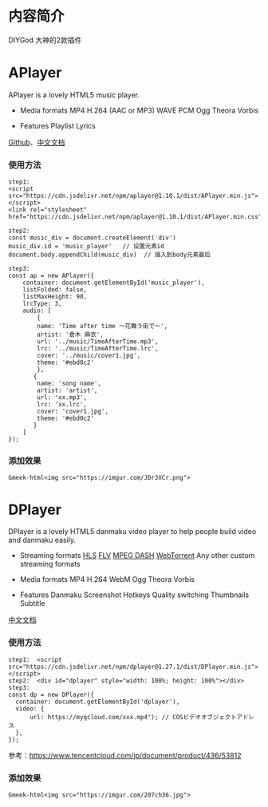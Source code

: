 # 内容简介
DIYGod 大神的2款插件


# APlayer
APlayer is a lovely HTML5 music player.

- Media formats
MP4 H.264 (AAC or MP3)
WAVE PCM
Ogg Theora Vorbis

- Features
Playlist
Lyrics

[Github](https://github.com/DIYgod/APlayer/)、[中文文档](https://aplayer.js.org/#/zh-Hans/) 

### 使用方法
```
step1: 
<script src="https://cdn.jsdelivr.net/npm/aplayer@1.10.1/dist/APlayer.min.js"></script>
<link rel="stylesheet" href="https://cdn.jsdelivr.net/npm/aplayer@1.10.1/dist/APlayer.min.css">

step2:
const music_div = document.createElement('div')
music_div.id = 'music_player'   // 设置元素id
document.body.appendChild(music_div)  // 插入到body元素最后

step3:
const ap = new APlayer({
    container: document.getElementById('music_player'),
    listFolded: false,
    listMaxHeight: 90,
    lrcType: 3,
    audio: [
        {
        name: 'Time after time ～花舞う街で～',
        artist: '倉木 麻衣',
        url: '../music/TimeAfterTime.mp3',
        lrc: '../music/TimeAfterTime.lrc',
        cover: '../music/cover1.jpg',
        theme: '#ebd0c2'
        },
       {
        name: 'song name',
        artist: 'artist',
        url: 'xx.mp3',
        lrc: 'xx.lrc',
        cover: 'cover1.jpg',
        theme: '#ebd0c2' 
       }
    ]
});
```
### 添加效果
`Gmeek-html<img src="https://imgur.com/JDrJXCr.png">`



# DPlayer
DPlayer is a lovely HTML5 danmaku video player to help people build video and danmaku easily.

- Streaming formats
[HLS](https://github.com/video-dev/hls.js)
[FLV](https://github.com/Bilibili/flv.js)
[MPEG DASH](https://github.com/Dash-Industry-Forum/dash.js)
[WebTorrent](https://github.com/webtorrent/webtorrent)
Any other custom streaming formats

- Media formats
MP4 H.264
WebM
Ogg Theora Vorbis

- Features
Danmaku
Screenshot
Hotkeys
Quality switching
Thumbnails
Subtitle

[中文文档](https://dplayer.diygod.dev/zh/)

### 使用方法
```
step1:  <script src="https://cdn.jsdelivr.net/npm/dplayer@1.27.1/dist/DPlayer.min.js"></script>
step2:  <div id="dplayer" style="width: 100%; height: 100%"></div>
step3: 
const dp = new DPlayer({
  container: document.getElementById('dplayer'),
  video: {
      url: https://myqcloud.com/xxx.mp4"); // COSビデオオブジェクトアドレス
  },
});
```
参考：https://www.tencentcloud.com/jp/document/product/436/53812

### 添加效果
`Gmeek-html<img src="https://imgur.com/207ch36.jpg">`

